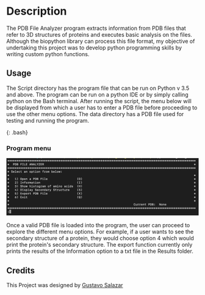 # Description
 
The PDB File Analyzer program extracts information from PDB files that refer to 3D structures of proteins and executes basic analysis on the files. Although the biopython library can process this file format, my objective of undertaking this project was to develop python programming skills by writing custom python functions.

## Usage
The Script directory has the program file that can be run on Python v 3.5 and above. The program can be run on a python IDE or by simply calling python on the Bash terminal. After running the script, the menu below will be displayed from which a user has to enter a PDB file before proceeding to use the other menu options. The data directory has a PDB file used for testing and running the program. 

{: .bash}
### Program menu
![05-08-2021](Menu_Layout/Menu-Layout.png)

Once a valid PDB file is loaded into the program, the user can proceed to explore the different menu options. For example, if a user wants to see the secondary structure of a protein, they would choose option 4 which would print the protein's secondary structure.
The export function currently only prints the results of the Information option to a txt file in the Results folder. 

## Credits
This Project was designed by [Gustavo Salazar]()




